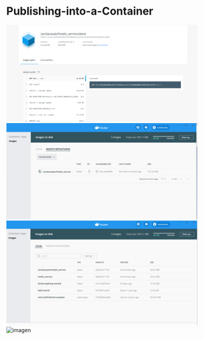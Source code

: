 # Publishing-into-a-Container

![imagen](img1.png)
![imagen](img2.png)
![imagen](img3.png)
![imagen](img4.png)

